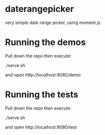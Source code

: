 daterangepicker
===============

very simple date range picker, using moment.js


Running the demos
=================

Pull down the repo then execute:

./serve.sh

and open http://localhost:8080/demo


Running the tests
=================

Pull down the repo then execute:

./serve.sh

and open http://localhost:8080/test

